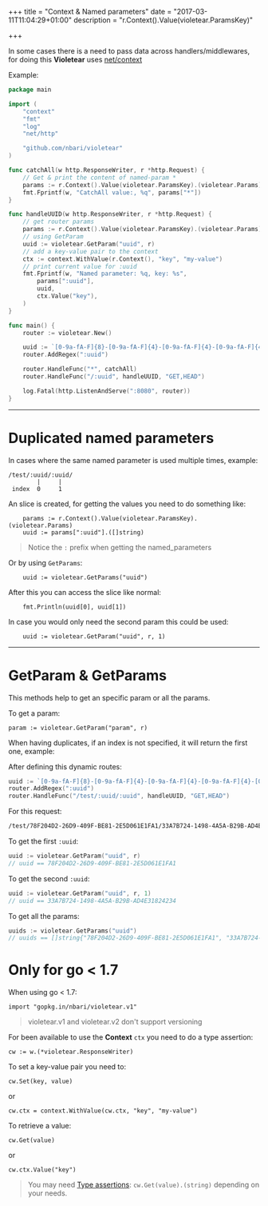 +++
title = "Context & Named parameters"
date = "2017-03-11T11:04:29+01:00"
description = "r.Context().Value(violetear.ParamsKey)"

+++


In some cases there is a need to pass data across
handlers/middlewares, for doing this **Violetear** uses
[net/context](https://golang.org/pkg/context/)

Example:

```go
package main

import (
    "context"
    "fmt"
    "log"
    "net/http"

    "github.com/nbari/violetear"
)

func catchAll(w http.ResponseWriter, r *http.Request) {
    // Get & print the content of named-param *
    params := r.Context().Value(violetear.ParamsKey).(violetear.Params)
    fmt.Fprintf(w, "CatchAll value:, %q", params["*"])
}

func handleUUID(w http.ResponseWriter, r *http.Request) {
    // get router params
    params := r.Context().Value(violetear.ParamsKey).(violetear.Params)
    // using GetParam
    uuid := violetear.GetParam("uuid", r)
    // add a key-value pair to the context
    ctx := context.WithValue(r.Context(), "key", "my-value")
    // print current value for :uuid
    fmt.Fprintf(w, "Named parameter: %q, key: %s",
        params[":uuid"],
        uuid,
        ctx.Value("key"),
    )
}

func main() {
    router := violetear.New()

    uuid := `[0-9a-fA-F]{8}-[0-9a-fA-F]{4}-[0-9a-fA-F]{4}-[0-9a-fA-F]{4}-[0-9a-fA-F]{12}`
    router.AddRegex(":uuid")

    router.HandleFunc("*", catchAll)
    router.HandleFunc("/:uuid", handleUUID, "GET,HEAD")

    log.Fatal(http.ListenAndServe(":8080", router))
}
```

---

# Duplicated named parameters

In cases where the same named parameter is used multiple times, example:

    /test/:uuid/:uuid/
            |     |
     index  0     1

An slice is created, for getting the values you need to do something like:

        params := r.Context().Value(violetear.ParamsKey).(violetear.Params)
        uuid := params[":uuid"].([]string)

> Notice the ``:`` prefix when getting the named_parameters

Or by using `GetParams`:

        uuid := violetear.GetParams("uuid")

After this you can access the slice like normal:

        fmt.Println(uuid[0], uuid[1])

In case you would only need the second param this could be used:

        uuid := violetear.GetParam("uuid", r, 1)

---

# GetParam & GetParams

This methods help to get an specific param or all the params.

To get a param:

    param := violetear.GetParam("param", r)

When having duplicates, if an index is not specified, it will return the first one, example:

After defining this dynamic routes:

```go
uuid := `[0-9a-fA-F]{8}-[0-9a-fA-F]{4}-[0-9a-fA-F]{4}-[0-9a-fA-F]{4}-[0-9a-fA-F]{12}`
router.AddRegex(":uuid")
router.HandleFunc("/test/:uuid/:uuid", handleUUID, "GET,HEAD")
```

For this request:

```html
/test/78F204D2-26D9-409F-BE81-2E5D061E1FA1/33A7B724-1498-4A5A-B29B-AD4E31824234
```

To get the first `:uuid`:

```go
uuid := violetear.GetParam("uuid", r)
// uuid == 78F204D2-26D9-409F-BE81-2E5D061E1FA1
```

To get the second `:uuid`:

```go
uuid := violetear.GetParam("uuid", r, 1)
// uuid == 33A7B724-1498-4A5A-B29B-AD4E31824234
```

To get all the params:

```go
uuids := violetear.GetParams("uuid")
// uuids == []string{"78F204D2-26D9-409F-BE81-2E5D061E1FA1", "33A7B724-1498-4A5A-B29B-AD4E31824234"}
```

# Only for go < 1.7

When using go < 1.7:

	import "gopkg.in/nbari/violetear.v1"

> violetear.v1 and violetear.v2 don't support versioning

For been available to use the **Context** ``ctx`` you need to do a type assertion:

    cw := w.(*violetear.ResponseWriter)

To set a key-value pair you need to:

    cw.Set(key, value)

or

    cw.ctx = context.WithValue(cw.ctx, "key", "my-value")


To retrieve a value:

    cw.Get(value)

or

    cw.ctx.Value("key")

> You may need [Type assertions](https://golang.org/ref/spec#Type_assertions): ``cw.Get(value).(string)`` depending on your needs.
